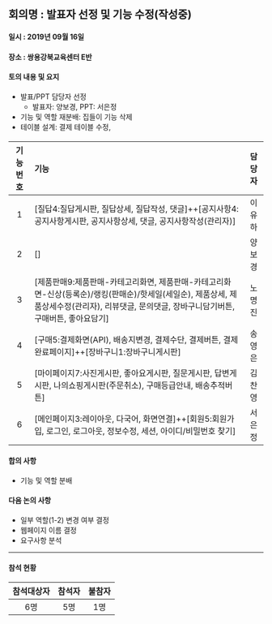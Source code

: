 ## 회의명 : 발표자 선정 및 기능 수정(작성중)

#### 일시 : 2019년 09월 16일

#### 장소 : 쌍용강북교육센터 E반

#### 토의 내용 및 요지
   + 발표/PPT 담당자 선정
     - 발표자: 양보경, PPT: 서은정
   + 기능 및 역할 재분배: 집들이 기능 삭제
   + 테이블 설계: 결제 테이블 수정, 
   
####
| 기능번호 | 기능 | 담당자 |
|:--------:|:-----------------------------------------------------------------------------------------------------------------|:--------:|
| 1 | [질답4:질답게시판, 질답상세, 질답작성, 댓글]++[공지사항4:공지사항게시판, 공지사항상세, 댓글, 공지사항작성(관리자)] | 이유하 |
| 2 | [] | 양보경 |
| 3 | [제품판매9:제품판매-카테고리화면, 제품판매-카테고리화면-신상(등록순)/랭킹(판매순)/핫세일(세일순), 제품상세, 제품상세수정(관리자), 리뷰댓글, 문의댓글, 장바구니담기버튼, 구매버튼, 좋아요담기] | 노명진 | | 9 |
| 4 | [구매5:결제화면(API), 배송지변경, 결제수단, 결제버튼, 결제완료페이지]++[장바구니1:장바구니게시판] | 송영은 |
| 5 | [마이페이지7:사진게시판, 좋아요게시판, 질문게시판, 답변게시판, 나의쇼핑게시판(주문취소), 구매등급안내, 배송추적버튼] | 김찬영 |
| 6 | [메인페이지3:레이아웃, 다국어, 화면연결]++[회원5:회원가입, 로그인, 로그아웃, 정보수정, 세션, 아이디/비밀번호 찾기] | 서은정 |
   
#### 합의 사항
   + 기능 및 역할 분배 
 
#### 다음 논의 사항
   + 일부 역할(1-2) 변경 여부 결정
   + 웹페이지 이름 결정
   + 요구사항 분석

---
#### 참석 현황
| 참석대상자 | 참석자 | 불참자 |
|:--------:|:--------:|:--------:|
| 6명 | 5명 | 1명 |
